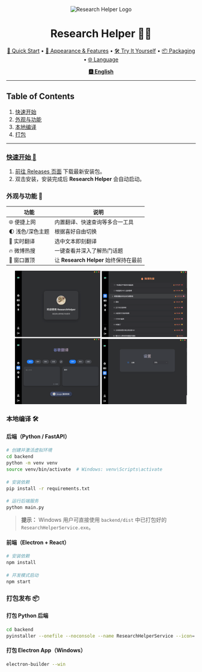 <p align="center">
  <img src="./favicon.ico" alt="Research Helper Logo" width="120" />
</p>

<h1 align="center">Research Helper 🧑‍🎓</h1>

<p align="center">
  <a href="#quick-start">🚀 Quick Start</a> •
  <a href="#appearance--features">🎨 Appearance & Features</a> •
  <a href="#try-it-yourself">🛠️ Try It Yourself</a> •
  <a href="#packaging">📦 Packaging</a> •
  <a href="#language-switch">🌐 Language</a>
</p>

<p align="center" id="language-switch">
  <a href="./README.md"><strong>🅰️ English</strong></a>
</p>
  
---

## Table of Contents

1. [快速开始](#quick-start)
2. [外观与功能](#appearance--features)
3. [本地编译](#try-it-yourself)
4. [打包](#packaging)


---

<p align="right"><a href="#research-helper 🧑‍🎓">

### 快速开始 🚀

1. 前往 [Releases 页面](https://github.com/JuneDrinleng/ResearchHelper/releases) 下载最新安装包。
2. 双击安装，安装完成后 **Research Helper** 会自动启动。

### 外观与功能 🎨

| 功能         | 说明                            |
| ---------- | ----------------------------- |
| 🌐 便捷上网    | 内置翻译、快速查询等多合一工具               |
| 🌓 浅色/深色主题 | 根据喜好自由切换                      |
| 📕 实时翻译    | 选中文本即刻翻译                      |
| 🔥 微博热搜    | 一键查看并深入了解热门话题                 |
| 📌 窗口置顶    | 让 **Research Helper** 始终保持在最前 |

<div align="center">
  <img src="./readme.assets/image-20250612212048348.png" width="45%" />
  <img src="./readme.assets/image-20250612212106765.png" width="45%" />
  <br/>
  <img src="./readme.assets/image-20250612212119743.png" width="45%" />
  <img src="./readme.assets/image-20250612212132885.png" width="45%" />
</div>

### 本地编译 🛠️

#### 后端（Python / FastAPI）

```bash
# 创建并激活虚拟环境
cd backend
python -m venv venv
source venv/bin/activate  # Windows: venv\Scripts\activate

# 安装依赖
pip install -r requirements.txt

# 运行后端服务
python main.py
```

> **提示：** Windows 用户可直接使用 `backend/dist` 中已打包好的 `ResearchHelperService.exe`。

#### 前端（Electron + React）

```bash
# 安装依赖
npm install

# 开发模式启动
npm start
```

### 打包发布 📦

#### 打包 Python 后端

```bash
cd backend
pyinstaller --onefile --noconsole --name ResearchHelperService --icon=../favicon.ico main.py
```

#### 打包 Electron App（Windows）

```bash
electron-builder --win
```
